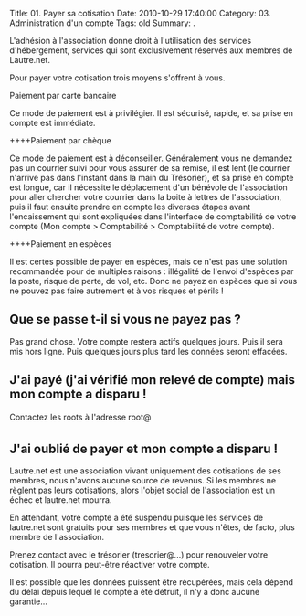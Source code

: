 Title: 01. Payer sa cotisation 
Date: 2010-10-29 17:40:00
Category: 03. Administration d'un compte
Tags: old
Summary:  . 

L'adhésion à l'association donne droit à l'utilisation des services d'hébergement, services qui sont exclusivement réservés aux membres de Lautre.net.

Pour payer votre cotisation trois moyens s'offrent à vous.

<onglets>Paiement par carte bancaire

Ce mode de paiement est à privilégier. Il est sécurisé, rapide, et sa prise en compte est immédiate.

++++Paiement par chèque

Ce mode de paiement est à déconseiller. Généralement vous ne demandez pas un courrier suivi pour vous assurer de sa remise, il est lent (le courrier n'arrive pas dans l'instant dans la main du Trésorier), et sa prise en compte est longue, car il nécessite le déplacement d'un bénévole de l'association pour aller chercher votre courrier dans la boite à lettres de l'association, puis il faut ensuite prendre en compte les diverses étapes avant l'encaissement qui sont expliquées dans l'interface de comptabilité de votre compte (Mon compte > Comptabilité > Comptabilité de votre compte).

++++Paiement en espèces

Il est certes possible de payer en espèces, mais ce n'est pas une solution recommandée pour de multiples raisons : illégalité de l'envoi d'espèces par la poste, risque de perte, de vol, etc. Donc ne payez en espèces que si vous ne pouvez pas faire autrement et à vos risques et périls !

</onglets>

## Que se passe t-il si vous ne payez pas ?

Pas grand chose. Votre compte restera actifs quelques jours. Puis il sera mis hors ligne. Puis quelques jours plus tard les données seront effacées.


## J'ai payé (j'ai vérifié mon relevé de compte) mais mon compte a disparu !

Contactez les roots à l'adresse root@


## J'ai oublié de payer et mon compte a disparu !

Lautre.net est une association vivant uniquement des cotisations de ses membres, nous n'avons aucune source de revenus. Si les membres ne règlent pas leurs cotisations, alors l'objet social de l'association est un échec et lautre.net mourra.

En attendant, votre compte a été suspendu puisque les services de lautre.net sont gratuits pour ses membres et que vous n'êtes, de facto, plus membre de l'association.

Prenez contact avec le trésorier (tresorier@...) pour renouveler votre cotisation. Il pourra peut-être réactiver votre compte.

Il est possible que les données puissent être récupérées, mais cela dépend du délai depuis lequel le compte a été détruit, il n'y a donc aucune garantie...